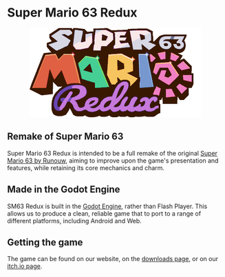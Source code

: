 # Super Mario 63 Redux
<p align="center">
  <a href="https://sm63redux.com">
    <img src="repo-logo.png" width="400" alt="Super Mario 63 Redux logo">
  </a>
</p>

## Remake of Super Mario 63
Super Mario 63 Redux is intended to be a full remake of the original [Super Mario 63 by Runouw](http://runouw.com/games/sm63/), aiming to improve upon the game's presentation and features, while retaining its core mechanics and charm.

## Made in the Godot Engine
SM63 Redux is built in the [Godot Engine](https://godotengine.org/), rather than Flash Player. This allows us to produce a clean, reliable game that to port to a range of different platforms, including Android and Web.

## Getting the game
The game can be found on our website, on the [downloads page](https://sm63redux.com/game), or on our [itch.io page](https://creyon.itch.io/sm63redux).
